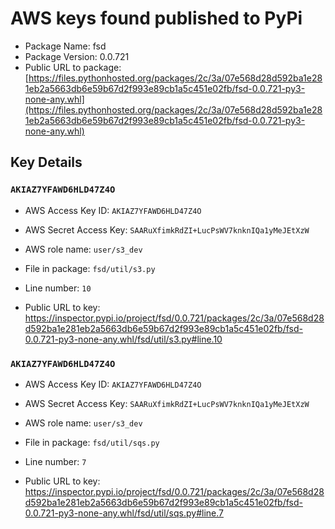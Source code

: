 # AWS keys found published to PyPi

* Package Name: fsd
* Package Version: 0.0.721
* Public URL to package: [https://files.pythonhosted.org/packages/2c/3a/07e568d28d592ba1e281eb2a5663db6e59b67d2f993e89cb1a5c451e02fb/fsd-0.0.721-py3-none-any.whl](https://files.pythonhosted.org/packages/2c/3a/07e568d28d592ba1e281eb2a5663db6e59b67d2f993e89cb1a5c451e02fb/fsd-0.0.721-py3-none-any.whl)

## Key Details

### `AKIAZ7YFAWD6HLD47Z4O`

* AWS Access Key ID: `AKIAZ7YFAWD6HLD47Z4O`
* AWS Secret Access Key: `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` 
* AWS role name: `user/s3_dev`
* File in package: `fsd/util/s3.py`
* Line number: `10`

* Public URL to key: https://inspector.pypi.io/project/fsd/0.0.721/packages/2c/3a/07e568d28d592ba1e281eb2a5663db6e59b67d2f993e89cb1a5c451e02fb/fsd-0.0.721-py3-none-any.whl/fsd/util/s3.py#line.10



### `AKIAZ7YFAWD6HLD47Z4O`

* AWS Access Key ID: `AKIAZ7YFAWD6HLD47Z4O`
* AWS Secret Access Key: `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` 
* AWS role name: `user/s3_dev`
* File in package: `fsd/util/sqs.py`
* Line number: `7`

* Public URL to key: https://inspector.pypi.io/project/fsd/0.0.721/packages/2c/3a/07e568d28d592ba1e281eb2a5663db6e59b67d2f993e89cb1a5c451e02fb/fsd-0.0.721-py3-none-any.whl/fsd/util/sqs.py#line.7



